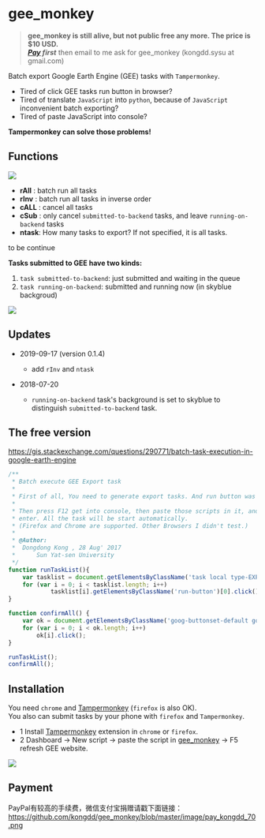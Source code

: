 # gee_monkey


> **gee_monkey is still alive, but not public free any more. The price is $10 USD.**    
> _**[Pay](https://www.paypal.me/kongdd/10usd) first**_ then email to me ask for gee_monkey (kongdd.sysu at gmail.com)


Batch export Google Earth Engine (GEE) tasks with `Tampermonkey`.

+ Tired of click GEE tasks run button in browser? 
+ Tired of translate `JavaScript` into `python`, because of `JavaScript` inconvenient batch exporting? 
+ Tired of paste JavaScript into console?  

__Tampermonkey can solve those problems!__

## Functions

![](image/gee_monkey_ui.png)

- **rAll** : batch run all tasks
- **rInv** : batch run all tasks in inverse order
- **cALL** : cancel all tasks
- **cSub** : only cancel `submitted-to-backend` tasks, and leave `running-on-backend` tasks 
- **ntask**: How many tasks to export? If not specified, it is all tasks.

to be continue

**Tasks submitted to GEE have two kinds:**   

1. `task submitted-to-backend`: just submitted and waiting in the queue  
2. `task running-on-backend`: submitted and running now (in skyblue backgroud)

![](image/gee_monkey_v0.1.3.png)

## Updates

* 2019-09-17 (version 0.1.4)
  -   add `rInv` and `ntask`

* 2018-07-20   
  -   `running-on-backend` task's background is set to skyblue to distinguish `submitted-to-backend` task.

## The free version
https://gis.stackexchange.com/questions/290771/batch-task-execution-in-google-earth-engine
```javascript
/**
 * Batch execute GEE Export task
 *
 * First of all, You need to generate export tasks. And run button was shown.
 *   
 * Then press F12 get into console, then paste those scripts in it, and press 
 * enter. All the task will be start automatically. 
 * (Firefox and Chrome are supported. Other Browsers I didn't test.)
 * 
 * @Author: 
 *  Dongdong Kong , 28 Aug' 2017 
 *      Sun Yat-sen University
 */
function runTaskList(){
    var tasklist = document.getElementsByClassName('task local type-EXPORT_IMAGE awaiting-user-config');
    for (var i = 0; i < tasklist.length; i++)
            tasklist[i].getElementsByClassName('run-button')[0].click();
}

function confirmAll() {
    var ok = document.getElementsByClassName('goog-buttonset-default goog-buttonset-action');
    for (var i = 0; i < ok.length; i++)
        ok[i].click();
}

runTaskList();
confirmAll();
```

## Installation

You need `chrome` and [Tampermonkey](https://chrome.google.com/webstore/detail/tampermonkey/dhdgffkkebhmkfjojejmpbldmpobfkfo) (`firefox` is also OK).  
You also can submit tasks by your phone with `firefox` and `Tampermonkey`.

+ 1 Install [Tampermonkey](https://chrome.google.com/webstore/detail/tampermonkey/dhdgffkkebhmkfjojejmpbldmpobfkfo) extension in `chrome` or `firefox`.
+ 2 Dashboard → New script → paste the script in [gee_monkey](https://github.com/kongdd/GEE_Tools/blob/master/gee_monkey.js) → F5 refresh GEE website.

![](image/s2_gee_monkey.gif)

## Payment
PayPal有较高的手续费，微信支付宝捐赠请戳下面链接：
https://github.com/kongdd/gee_monkey/blob/master/image/pay_kongdd_70.png
